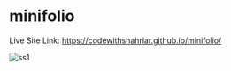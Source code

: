 # minifolio

Live Site Link: https://codewithshahriar.github.io/minifolio/


![ss1](https://user-images.githubusercontent.com/121728537/218512972-45876b61-971a-4847-9afd-bfd099845c38.png)
